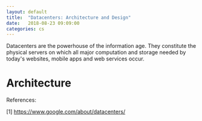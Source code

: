 ```yaml
---
layout: default
title:  "Datacenters: Architecture and Design"
date:   2018-08-23 09:09:00
categories: cs
---
```


Datacenters are the powerhouse of the information age. They constitute the physical servers on which all major 
computation and storage needed by today's websites, mobile apps and web services occur.


# Architecture



References:

[1] https://www.google.com/about/datacenters/
